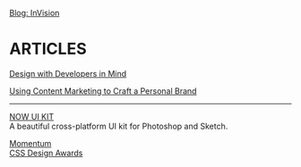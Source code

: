 [Blog: InVision](http://blog.invisionapp.com/)<br />
# ARTICLES

[Design with Developers in Mind](http://blog.invisionapp.com/design-with-developers-in-mind/)

[Using Content Marketing to Craft a Personal Brand](http://blog.invisionapp.com/content-marketing-personal-brand/)

___

[NOW UI KIT](https://www.invisionapp.com/now)<br />
A beautiful cross-platform UI kit for Photoshop and Sketch.

[Momentum](http://momentumdesignlab.com/)<br />
[CSS Design Awards](http://www.cssdesignawards.com/)<br />
